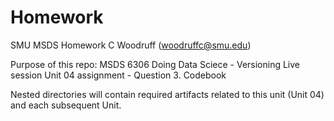 # Homework
SMU MSDS Homework
C Woodruff (woodruffc@smu.edu)

Purpose of this repo: MSDS 6306 Doing Data Sciece - Versioning
Live session Unit 04 assignment - Question 3. Codebook

Nested directories will contain required artifacts related to this unit (Unit 04) and each subsequent Unit.
